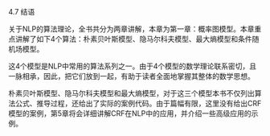 4.7 结语

关于NLP的算法理论，全书共分为两章讲解，本章为第一章：概率图模型。本章重点讲解了如下4个算法：朴素贝叶斯模型、隐马尔科夫模型、最大熵模型和条件随机场模型。

这4个模型是NLP中常用的算法系列之一。由于4个模型的数学理论联系密切，且一脉相承，因此，把它们放到一起，有助于读者全面地掌握其整体的数学思想。

朴素贝叶斯模型、隐马尔科夫模型和最大熵模型，对于这三个模型本书不仅列出算法公式、推导过程，还给出了实际的案例代码。由于篇幅有限，这里没有给出CRF模型的案例，第5章将会详细讲解CRF在NLP中的应用，并介绍一些高级应用的示例。
